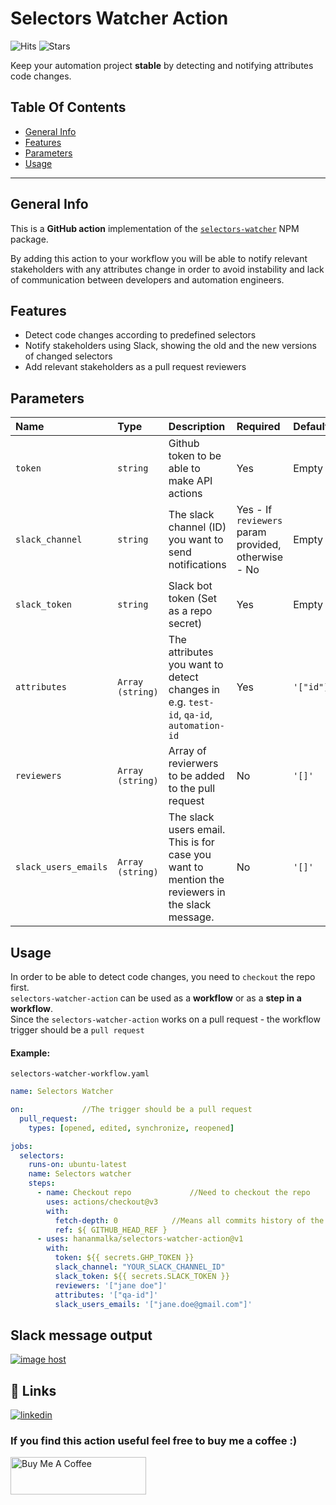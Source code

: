 
# Selectors Watcher Action

![Hits](https://hits.seeyoufarm.com/api/count/incr/badge.svg?url=https%3A%2F%2Fgithub.com%2Fhananmalka1212%2Fhit-counter&count_bg=%2379C83D&title_bg=%23555555&icon=&icon_color=%23961212&title=hits&edge_flat=false)
![Stars](https://img.shields.io/github/stars/hananmalka/selectors-watcher-action)

Keep your automation project **stable** by detecting and notifying attributes code changes.


## Table Of Contents

* [General Info](#general-info)
* [Features](#features)
* [Parameters](#input-parameters)
* [Usage](#usage)
---
## General Info

This is a **GitHub action** implementation of the [`selectors-watcher`](https://github.com/hananmalka/selectors-watcher) NPM package.

By adding this action to your workflow you will be able to notify relevant stakeholders with any attributes change in order to avoid instability and lack of communication between developers and automation engineers.
## Features
* Detect code changes according to predefined selectors
* Notify stakeholders using Slack, showing the old and the new versions of changed selectors
* Add relevant stakeholders as a pull request reviewers
## Parameters




| Name | Type     | Description |         Required        | Default|
| :-------- | :------- |:------------ |:------------------------- |:-----------|
| `token` | `string` |Github token to be able to make API actions | Yes | Empty |
| `slack_channel` | `string` | The slack channel (ID) <br />you want to send notifications | Yes - If `reviewers` param provided,<br />otherwise - No | Empty |
| `slack_token` | `string` | Slack bot token (Set as a repo secret) | Yes | Empty |
|`attributes` | `Array (string)` | The attributes you want to detect changes in <br />e.g. `test-id`, `qa-id`, `automation-id`| Yes | `'["id"]'` |
|`reviewers`| `Array (string)`| Array of revierwers to be added to the pull request| No| `'[]'`
|`slack_users_emails` | `Array (string)` | The slack users email. <br />This is for case you want to mention the reviewers in the slack message. | No | `'[]'` |


## Usage

In order to be able to detect code changes, you need to `checkout` the repo first.  
`selectors-watcher-action` can be used as a **workflow** or as a **step in a workflow**.  
Since the `selectors-watcher-action` works on a pull request - the workflow trigger should be a `pull request`


#### Example:
```selectors-watcher-workflow.yaml```
```yaml
name: Selectors Watcher

on:             //The trigger should be a pull request
  pull_request:
    types: [opened, edited, synchronize, reopened]

jobs:
  selectors:
    runs-on: ubuntu-latest
    name: Selectors watcher
    steps:
      - name: Checkout repo             //Need to checkout the repo
        uses: actions/checkout@v3
        with:
          fetch-depth: 0            //Means all commits history of the current branch
          ref: ${ GITHUB_HEAD_REF }
      - uses: hananmalka/selectors-watcher-action@v1
        with:
          token: ${{ secrets.GHP_TOKEN }}
          slack_channel: "YOUR_SLACK_CHANNEL_ID"
          slack_token: ${{ secrets.SLACK_TOKEN }}
          reviewers: '["jane doe"]'
          attributes: '["qa-id"]'
          slack_users_emails: '["jane.doe@gmail.com"]'
```


## Slack message output

<a href="https://imgbox.com/h7G3Gtbx" target="_blank"><img src="https://images2.imgbox.com/98/6b/h7G3Gtbx_o.png" alt="image host"/></a>
## 🔗 Links
[![linkedin](https://img.shields.io/badge/linkedin-0A66C2?style=for-the-badge&logo=linkedin&logoColor=white)](https://www.linkedin.com/in/hanan-malka/)



### If you find this action useful feel free to buy me a coffee :)

<a href="https://www.buymeacoffee.com/hananmalka" target="_blank"><img src="https://cdn.buymeacoffee.com/buttons/v2/default-yellow.png" alt="Buy Me A Coffee" style="height: 60px !important;width: 217px !important;" ></a>
